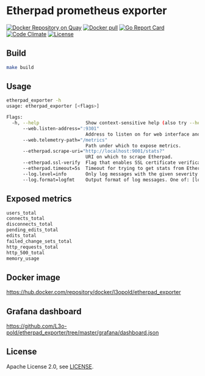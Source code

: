 # Etherpad prometheus exporter

[![Docker Repository on Quay](https://quay.io/repository/l3opold/etherpad_exporter/status)][quay]
[![Docker pull](https://img.shields.io/docker/pulls/l3opold/etherpad_exporter)][dockerpull]
[![Go Report Card](https://goreportcard.com/badge/github.com/L3o-pold/etherpad_exporter)][goreportcard]
[![Code Climate](https://codeclimate.com/github/L3o-pold/etherpad_exporter/badges/gpa.svg)][codeclimate]
[![License](https://img.shields.io/badge/license-Apache%202-blue)][license]

[quay]: https://quay.io/repository/l3opold/etherpad_exporter
[dockerpull]: https://hub.docker.com/r/l3opold/etherpad_exporter/
[goreportcard]: https://goreportcard.com/report/github.com/L3o-pold/etherpad_exporter
[codeclimate]: https://codeclimate.com/github/L3o-pold/etherpad_exporter
[license]: https://github.com/l3opold/etherpad_exporter/blob/master/LICENSE


## Build

```bash
make build
```

## Usage

```bash
etherpad_exporter -h
usage: etherpad_exporter [<flags>]

Flags:
  -h, --help                 Show context-sensitive help (also try --help-long and --help-man).
      --web.listen-address=":9301"  
                             Address to listen on for web interface and telemetry.
      --web.telemetry-path="/metrics"  
                             Path under which to expose metrics.
      --etherpad.scrape-uri="http://localhost:9001/stats?"  
                             URI on which to scrape Etherpad.
      --etherpad.ssl-verify  Flag that enables SSL certificate verification for the scrape URI
      --etherpad.timeout=5s  Timeout for trying to get stats from Etherpad.
      --log.level=info       Only log messages with the given severity or above. One of: [debug, info, warn, error]
      --log.format=logfmt    Output format of log messages. One of: [logfmt, json]

```

## Exposed metrics

```bash
users_total
connects_total
disconnects_total
pending_edits_total
edits_total
failed_change_sets_total
http_requests_total
http_500_total
memory_usage
```

## Docker image

https://hub.docker.com/repository/docker/l3opold/etherpad_exporter

## Grafana dashboard

https://github.com/L3o-pold/etherpad_exporter/tree/master/grafana/dashboard.json

## License

Apache License 2.0, see [LICENSE](https://github.com/l3opold/etherpad_exporter/blob/master/LICENSE).